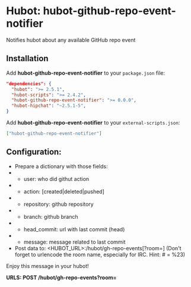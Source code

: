 # Hubot: hubot-github-repo-event-notifier

Notifies hubot about any available GitHub repo event

## Installation

Add **hubot-github-repo-event-notifier** to your `package.json` file:

```json
"dependencies": {
  "hubot": ">= 2.5.1",
  "hubot-scripts": ">= 2.4.2",
  "hubot-github-repo-event-notifier": ">= 0.0.0",
  "hubot-hipchat": "~2.5.1-5",
}
```

Add **hubot-github-repo-event-notifier** to your `external-scripts.json`:

```json
["hubot-github-repo-event-notifier"]
```

## Configuration:

* Prepare a dictionary with those fields:
* * user: who did githut action
* * action: [created|deleted|pushed]
* * repository: github repository
* * branch: github branch
* * head_commit: url with last commit (head)
* * message: message related to last commit
* Post data to: <HUBOT_URL>:<PORT>/hubot/gh-repo-events[?room=<room>]
    (Don't forget to urlencode the room name, especially for IRC. Hint: # = %23)

Enjoy this message in your hubot!

**URLS: POST /hubot/gh-repo-events?room=<room>**
